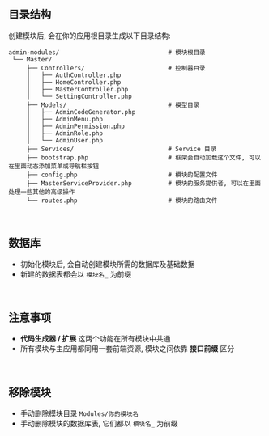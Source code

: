 ## 目录结构

创建模块后, 会在你的应用根目录生成以下目录结构:

```
admin-modules/                              # 模块根目录
 └── Master/
     ├── Controllers/                       # 控制器目录
     │   ├── AuthController.php
     │   ├── HomeController.php
     │   ├── MasterController.php
     │   └── SettingController.php
     ├── Models/                            # 模型目录
     │   ├── AdminCodeGenerator.php
     │   ├── AdminMenu.php
     │   ├── AdminPermission.php
     │   ├── AdminRole.php
     │   └── AdminUser.php
     ├── Services/                          # Service 目录
     ├── bootstrap.php                      # 框架会自动加载这个文件, 可以在里面动态添加菜单或导航栏按钮
     ├── config.php                         # 模块的配置文件
     ├── MasterServiceProvider.php          # 模块的服务提供者, 可以在里面处理一些其他的高级操作
     └── routes.php                         # 模块的路由文件
```

<br>

## 数据库

- 初始化模块后, 会自动创建模块所需的数据库及基础数据
- 新建的数据表都会以 `模块名_` 为前缀

<br>

## 注意事项

- __代码生成器 / 扩展__ 这两个功能在所有模块中共通
- 所有模块与主应用都同用一套前端资源, 模块之间依靠 __接口前缀__ 区分

<br>

## 移除模块

- 手动删除模块目录  `Modules/你的模块名`
- 手动删除模块的数据库表, 它们都以 `模块名_` 为前缀
